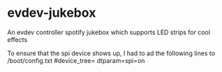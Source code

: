 # evdev-jukebox
An evdev controller spotify jukebox which supports LED strips for cool effects

To ensure that the spi device shows up, I had to ad the following lines to /boot/config.txt
#device_tree=
dtparam=spi=on
